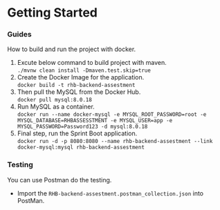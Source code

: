# Getting Started

### Guides
How to build and run the project with docker.
1. Excute below command to build project with maven. <br/>
```./mvnw clean install -Dmaven.test.skip=true```
1. Create the Docker Image for the application.<br/>
```docker build -t rhb-backend-assestment```
1. Then pull the MySQL from the Docker Hub.<br/>
```docker pull mysql:8.0.18```
1. Run MySQL as a container. <br/>
```docker run --name docker-mysql -e MYSQL_ROOT_PASSWORD=root -e MYSQL_DATABASE=RHBASSESSTMENT -e MYSQL_USER=app -e MYSQL_PASSWORD=Password123 -d mysql:8.0.18```
1. Final step, run the Sprint Boot application. <br/>
```docker run -d -p 8080:8080 --name rhb-backend-assestment --link docker-mysql:mysql rhb-backend-assestment```

### Testing
You can use Postman do the testing.
* Import the ```RHB-backend-assestment.postman_collection.json``` into PostMan.

